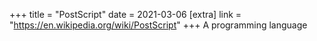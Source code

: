 +++
title = "PostScript"
date = 2021-03-06
[extra]
link = "https://en.wikipedia.org/wiki/PostScript"
+++
A programming language

